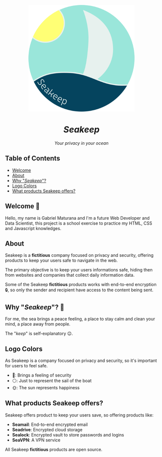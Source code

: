 <div align="center">
  <img src=".images/logo.png" width="350">
  <h1 style="font-style:italic;">Seakeep</h1>
  <p style="font-style:italic;">Your privacy in your ocean</p>
</div>

## Table of Contents

- [Welcome](#welcome)
- [About](#about)
- [Why "*Seakeep*"?](#why-seakeep)
- [Logo Colors](#logo-colors)
- [What products Seakeep offers?](#what-products-seakeep-offers)

## Welcome 👋

Hello, my name is Gabriel Maturana and I'm a future Web Developer
and Data Scientist, this project is a school exercise to practice my HTML, CSS
and Javascript knowledges.

## About

Seakeep is a **fictitious** company focused on privacy and security, offering
products to keep your users safe to navigate in the web.

The primary objective is to keep your users informations safe, hiding then from
websites and companies that collect daily information data.

Some of the Seakeep **fictitious** products works with end-to-end encryption 🔒, so only
the sender and recipient have access to the content being sent.

## Why "*Seakeep*"? 🤔

For me, the sea brings a peace feeling, a place to stay calm and clean your
mind, a place away from people.

The "*keep*" is self-explanatory 😉.

## Logo Colors

As Seakeep is a company focused on privacy and security, so it's important for
users to feel safe.

- 🔵: Brings a feeling of security
- ⚪: Just to represent the sail of the boat
- 🌞: The sun represents happiness

## What products Seakeep offers?

Seakeep offers product to keep your users save, so offering products like:

- **Seamail**: End-to-end encrypted email
- **Seadrive**: Encrypted cloud storage
- **Sealock**: Encrypted vault to store passwords and logins
- **SeaVPN**: A VPN service

All Seakeep **fictitious** products are open source.

